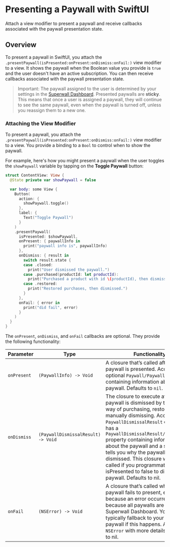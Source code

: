 # Presenting a Paywall with SwiftUI

Attach a view modifier to present a paywall and receive callbacks associated with the paywall presentation state.

## Overview


To present a paywall in SwiftUI, you attach the `.presentPaywall(isPresented:onPresent:onDismiss:onFail:)` view modifier to a view. It shows the paywall when the Boolean value you provide is `true` and the user doesn't have an active subscription. You can then receive callbacks associated with the paywall presentation state.

> Important: The paywall assigned to the user is determined by your settings in the [Superwall Dashboard](https://superwall.com/dashboard). Presented paywalls are **sticky**. This means that once a user is assigned a paywall, they will continue to see the same paywall, even when the paywall is turned off, unless you reassign them to a new one.

### Attaching the View Modifier

To present a paywall, you attach the `.presentPaywall(isPresented:onPresent:onDismiss:onFail:)` view modifier to a view. You provide a binding to a `Bool` to control when to show the paywall.

For example, here's how you might present a paywall when the user toggles the `showPaywall` variable by tapping on the **Toggle Paywall** button:

```swift
struct ContentView: View {
  @State private var showPaywall = false

  var body: some View {
    Button(
      action: {
        showPaywall.toggle()
      },
      label: {
        Text("Toggle Paywall")
      }
    )
    .presentPaywall(
      isPresented: $showPaywall,
      onPresent: { paywallInfo in
        print("paywall info is", paywallInfo)
      },
      onDismiss: { result in
        switch result.state {
        case .closed:
          print("User dismissed the paywall.")
        case .purchased(productId: let productId):
          print("Purchased a product with id \(productId), then dismissed.")
        case .restored:
          print("Restored purchases, then dismissed.")
        }
      },
      onFail: { error in
        print("did fail", error)
      }
    )
  }
}
```

The `onPresent`, `onDismiss`, and `onFail` callbacks are optional. They provide the following functionality:


|   Parameter  | Type                             | Functionality   |
| ------------ | -------------------------------- | --------------- |
| `onPresent`  | `(PaywallInfo) -> Void`           | A closure that’s called after the paywall is presented. Accepts an optional ``Paywall/PaywallInfo`` object containing information about the paywall. Defaults to `nil`.   |
| `onDismiss`  | `(PaywallDismissalResult) -> Void` | The closure to execute after the paywall is dismissed by the user, by way of purchasing, restoring or manually dismissing. Accepts a ``PaywallDismissalResult`` object. This has a ``PaywallDismissalResult/paywallInfo`` property containing information about the paywall and a state that tells you why the paywall was dismissed. This closure will not be called if you programmatically set isPresented to false to dismiss the paywall. Defaults to nil.                |
| `onFail`     | `(NSError) -> Void`                | A closure that’s called when the paywall fails to present, either because an error occurred or because all paywalls are off in the Superwall Dashboard. You should typically fallback to your previous paywall if this happens. Accepts an `NSError` with more details. Defaults to nil. |   
